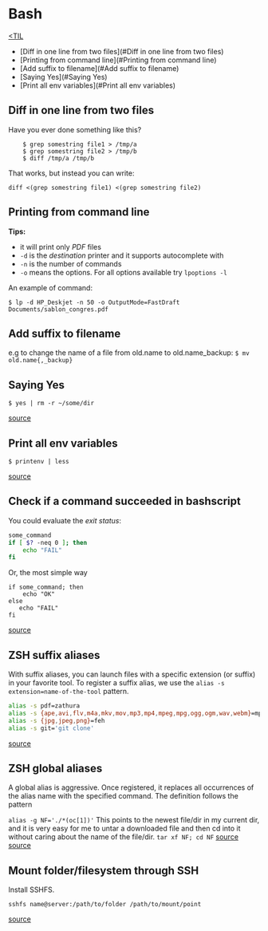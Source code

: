 # Bash
[<TIL](Programming.md)
- [Diff in one line from two files](#Diff in one line from two files)
- [Printing from command line](#Printing from command line)
- [Add suffix to filename](#Add suffix to filename)
- [Saying Yes](#Saying Yes)
- [Print all env variables](#Print all env variables)

## Diff in one line from two files
Have you ever done something like this?
```
    $ grep somestring file1 > /tmp/a
    $ grep somestring file2 > /tmp/b
    $ diff /tmp/a /tmp/b
```

That works, but instead you can write:

`diff <(grep somestring file1) <(grep somestring file2)`


## Printing from command line
**Tips:**
* it will print only _PDF_ files
* `-d` is the _destination_ printer and it supports autocomplete with _<tab>_
* `-n` is the number of commands
* `-o` means the options. For all options available try `lpoptions -l`

An example of command:

`$ lp -d HP_Deskjet -n 50 -o OutputMode=FastDraft Documents/sablon_congres.pdf`


## Add suffix to filename
e.g to change the name of a file from old.name to old.name_backup:
`$ mv old.name{,_backup}`


## Saying Yes
`$ yes | rm -r ~/some/dir`

[source](https://twitter.com/dailylaravel/status/1046716110463291392)


## Print all env variables
`$ printenv | less`

[source](https://twitter.com/dailylaravel/status/1046716110463291392)

## Check if a command succeeded in bashscript
You could evaluate the _exit status_:
```bash
some_command
if [ $? -neq 0 ]; then
    echo "FAIL"
fi
```
Or, the most simple way
```
if some_command; then
    echo "OK"
else
   echo "FAIL"
fi
```
[source](https://askubuntu.com/a/29379)

## ZSH suffix aliases
With suffix aliases, you can launch files with a specific extension (or suffix) in your favorite tool.
To register a suffix alias, we use the `alias -s extension=name-of-the-tool` pattern.
```bash
alias -s pdf=zathura
alias -s {ape,avi,flv,m4a,mkv,mov,mp3,mp4,mpeg,mpg,ogg,ogm,wav,webm}=mpv
alias -s {jpg,jpeg,png}=feh
alias -s git='git clone'
```
[source](https://thorsten-hans.com/5-types-of-zsh-aliases#suffix-aliases)

## ZSH global aliases
A global alias is aggressive. Once registered, it replaces all occurrences of the alias name with the
specified command. The definition follows the pattern

`alias -g NF='./*(oc[1])'`
This points to the newest file/dir in my current dir, and it is very easy for me to untar a downloaded
file and then cd into it without caring about the name of the file/dir.
`tar xf NF; cd NF`
[source](https://thorsten-hans.com/5-types-of-zsh-aliases#global-aliases)
[source](https://news.ycombinator.com/item?id=23315934)

## Mount folder/filesystem through SSH

Install SSHFS.

`sshfs name@server:/path/to/folder /path/to/mount/point`

[source](https://www.commandlinefu.com/commands/view/193/mount-folderfilesystem-through-ssh)
